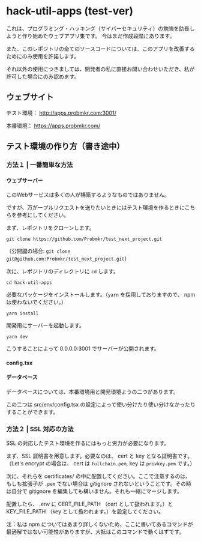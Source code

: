 # hack-util-apps (test-ver)

これは、プログラミング・ハッキング（サイバーセキュリティ）の勉強を助長しようと作り始めたウェブアプリ集です。
今はまだ作成段階にあります。

また、このレポジトリの全てのソースコードについては、このアプリを改善するためにのみ使用を許諾します。

それ以外の使用につきましては、開発者の私に直接お問い合わせいただき、私が許可した場合にのみ認めます。

## ウェブサイト

テスト環境：
http://apps.probmkr.com:3001/

本番環境：
https://apps.probmkr.com/

## テスト環境の作り方（書き途中）

### 方法１ | 一番簡単な方法

#### ウェブサーバー

このWebサービスは多くの人が構築するようなものではありません。

ですが、万が一プルリクエストを送りたいときにはテスト環境を作るときにこちらを参考にしてください。

まず、レポジトリをクローンします。

```
git clone https://github.com/Probmkr/test_next_project.git
```

（公開鍵の場合: `git clone git@github.com:Probmkr/test_next_project.git`）

次に、レポジトリのディレクトリに `cd` します。

```
cd hack-util-apps
```

必要なパッケージをインストールします。（`yarn` を採用しておりますので、 npm は使わないでください。）

```
yarn install
```

開発用にサーバーを起動します。

```
yarn dev
```

こうすることによって 0.0.0.0:3001 でサーバーが公開されます。

#### config.tsx

#### データベース

データベースについては、本番環境用と開発環境ようの二つがあります。

この二つは src/env/config.tsx の設定によって使い分けたり使い分けなかったりすることができます。

### 方法２ | SSL 対応の方法

SSL の対応したテスト環境を作るにはもっと労力が必要になります。

まず、SSL 証明書を用意します。必要なのは、 cert と key となる証明書です。（Let's encrypt の場合は、 cert は `fullchain.pem`, key は `privkey.pem` です。）

次に、それらを certificates/ の中に配置してください。ここで注意するのは、もしも拡張子が `.pem` でない場合は gitignore されないということです。その時は自分で gitignore を編集しても構いません。それも一緒にマージします。

配置したら、 .env に CERT_FILE_PATH （cert として扱われます。）と KEY_FILE_PATH （key として扱われます。）を設定してください。

注：私は npm についてはあまり詳しくないため、ここに書いてあるコマンドが最適解ではない可能性がありますが、大抵はこのコマンドで動くはずです。
